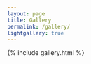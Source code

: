 ```yaml
---
layout: page
title: Gallery
permalink: /gallery/
lightgallery: true
---
```


<!-- ## Gallery This gallery presents animations of methods, experimental data and numerical simulations to get a rapid feeling of the diverse projects I worked on. More details cab be found in my [research projects](/projects). -->
{% include gallery.html %}
